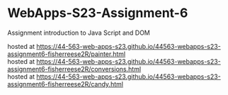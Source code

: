 
# WebApps-S23-Assignment-6
Assignment introduction to Java Script and DOM

hosted at https://44-563-web-apps-s23.github.io/44563-webapps-s23-assignment6-fisherreese2R/painter.html <br>
hosted at https://44-563-web-apps-s23.github.io/44563-webapps-s23-assignment6-fisherreese2R/conversions.html <br>
hosted at https://44-563-web-apps-s23.github.io/44563-webapps-s23-assignment6-fisherreese2R/candy.html <br>
